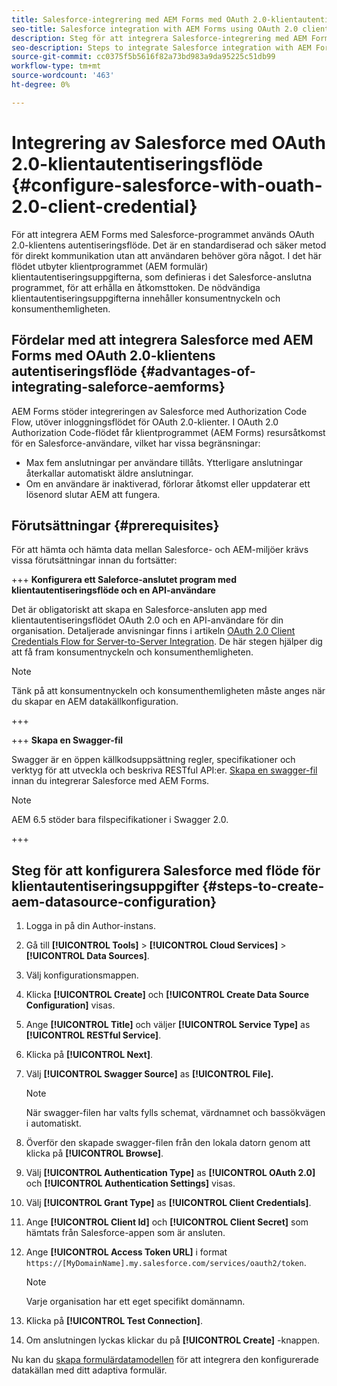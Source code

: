 ```yaml
---
title: Salesforce-integrering med AEM Forms med OAuth 2.0-klientautentiseringsflöde
seo-title: Salesforce integration with AEM Forms using OAuth 2.0 client credentials flow
description: Steg för att integrera Salesforce-integrering med AEM Forms med OAuth 2.0-klientens autentiseringsflöde
seo-description: Steps to integrate Salesforce integration with AEM Forms using OAuth 2.0 client credentials flow
source-git-commit: cc0375f5b5616f82a73bd983a9da95225c51db99
workflow-type: tm+mt
source-wordcount: '463'
ht-degree: 0%

---
```



# Integrering av Salesforce med OAuth 2.0-klientautentiseringsflöde  {#configure-salesforce-with-ouath-2.0-client-credential}

För att integrera AEM Forms med Salesforce-programmet används OAuth 2.0-klientens autentiseringsflöde. Det är en standardiserad och säker metod för direkt kommunikation utan att användaren behöver göra något. I det här flödet utbyter klientprogrammet (AEM formulär) klientautentiseringsuppgifterna, som definieras i det Salesforce-anslutna programmet, för att erhålla en åtkomsttoken. De nödvändiga klientautentiseringsuppgifterna innehåller konsumentnyckeln och konsumenthemligheten.

## Fördelar med att integrera Salesforce med AEM Forms med OAuth 2.0-klientens autentiseringsflöde {#advantages-of-integrating-saleforce-aemforms}

AEM Forms stöder integreringen av Salesforce med Authorization Code Flow, utöver inloggningsflödet för OAuth 2.0-klienter. I OAuth 2.0 Authorization Code-flödet får klientprogrammet (AEM Forms) resursåtkomst för en Salesforce-användare, vilket har vissa begränsningar:

* Max fem anslutningar per användare tillåts. Ytterligare anslutningar återkallar automatiskt äldre anslutningar.
* Om en användare är inaktiverad, förlorar åtkomst eller uppdaterar ett lösenord slutar AEM att fungera.

## Förutsättningar {#prerequisites}

För att hämta och hämta data mellan Salesforce- och AEM-miljöer krävs vissa förutsättningar innan du fortsätter:

+++ **Konfigurera ett Saleforce-anslutet program med klientautentiseringsflöde och en API-användare**

Det är obligatoriskt att skapa en Salesforce-ansluten app med klientautentiseringsflödet OAuth 2.0 och en API-användare för din organisation. Detaljerade anvisningar finns i artikeln [OAuth 2.0 Client Credentials Flow for Server-to-Server Integration](https://help.salesforce.com/s/articleView?id=sf.connected_app_client_credentials_setup.htm&amp;type=5). De här stegen hjälper dig att få fram konsumentnyckeln och konsumenthemligheten.

>[!NOTE]
>
> Tänk på att konsumentnyckeln och konsumenthemligheten måste anges när du skapar en AEM datakällkonfiguration.

+++

+++ **Skapa en Swagger-fil**

Swagger är en öppen källkodsuppsättning regler, specifikationer och verktyg för att utveckla och beskriva RESTful API:er. [Skapa en swagger-fil](https://experienceleague.adobe.com/docs/experience-manager-learn/cloud-service/forms/integrate-with-salesforce/describe-rest-api.html) innan du integrerar Salesforce med AEM Forms.

>[!NOTE]
>
> AEM 6.5 stöder bara filspecifikationer i Swagger 2.0.

+++

## Steg för att konfigurera Salesforce med flöde för klientautentiseringsuppgifter {#steps-to-create-aem-datasource-configuration}

1. Logga in på din Author-instans.
1. Gå till **[!UICONTROL Tools]** > **[!UICONTROL Cloud Services]** > **[!UICONTROL Data Sources]**.
1. Välj konfigurationsmappen.
1. Klicka **[!UICONTROL Create]** och **[!UICONTROL Create Data Source Configuration]** visas.
1. Ange **[!UICONTROL Title]** och väljer **[!UICONTROL Service Type]** as **[!UICONTROL RESTful Service]**.
1. Klicka på **[!UICONTROL Next]**.
1. Välj **[!UICONTROL Swagger Source]** as **[!UICONTROL File].**
   >[!NOTE]
   >
   > När swagger-filen har valts fylls schemat, värdnamnet och bassökvägen i automatiskt.

1. Överför den skapade swagger-filen från den lokala datorn genom att klicka på **[!UICONTROL Browse]**.
1. Välj **[!UICONTROL Authentication Type]** as **[!UICONTROL OAuth 2.0]** och **[!UICONTROL Authentication Settings]** visas.
1. Välj **[!UICONTROL Grant Type]** as **[!UICONTROL Client Credentials]**.
1. Ange **[!UICONTROL Client Id]** och **[!UICONTROL Client Secret]** som hämtats från Salesforce-appen som är ansluten.
1. Ange **[!UICONTROL Access Token URL]** i format
   `https://[MyDomainName].my.salesforce.com/services/oauth2/token`.

   >[!NOTE]
   >
   > Varje organisation har ett eget specifikt domännamn.

1. Klicka på **[!UICONTROL Test Connection]**.
1. Om anslutningen lyckas klickar du på **[!UICONTROL Create]** -knappen.

Nu kan du [skapa formulärdatamodellen](https://experienceleague.adobe.com/docs/experience-manager-65/forms/form-data-model/create-form-data-models.html?lang=en) för att integrera den konfigurerade datakällan med ditt adaptiva formulär.


